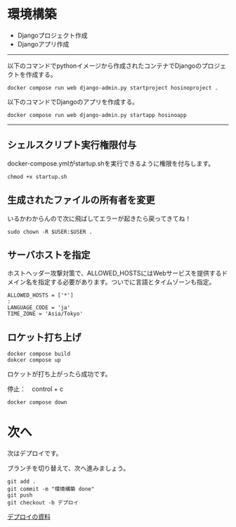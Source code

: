 # 環境構築

* Djangoプロジェクト作成
* Djangoアプリ作成

----

以下のコマンドでpythonイメージから作成されたコンテナでDjangoのプロジェクトを作成する。
```
docker compose run web django-admin.py startproject hosinoproject .
```
以下のコマンドでDjangoのアプリを作成する。
```
docker compose run web django-admin.py startapp hosinoapp 
```
----

## シェルスクリプト実行権限付与
docker-compose.ymlがstartup.shを実行できるように権限を付与します。
```
chmod +x startup.sh 
```
## 生成されたファイルの所有者を変更
いるかわからんので次に飛ばしてエラーが起きたら戻ってきてね！
```
sudo chown -R $USER:$USER .
```

## サーバホストを指定
ホストヘッダー攻撃対策で、ALLOWED_HOSTSにはWebサービスを提供するドメイン名を指定する必要があります。ついでに言語とタイムゾーンも指定。
```
ALLOWED_HOSTS = ['*']
:
LANGUAGE_CODE = 'ja'
TIME_ZONE = 'Asia/Tokyo'
```

## ロケット打ち上げ
```
docker compose build 
dokcer compose up
```
ロケットが打ち上がったら成功です。

停止：　control + c
```
docker compose down
```

# 次へ
次はデプロイです。

ブランチを切り替えて、次へ進みましょう。
```
git add .
git commit -m "環境構築 done"
git push
git checkout -b デプロイ
```

[デプロイの資料](https://github.com/takatoshiinaoka/hosino-todo/blob/%E3%83%87%E3%83%97%E3%83%AD%E3%82%A4/README.md)
